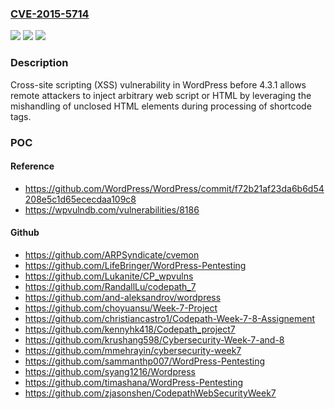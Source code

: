 ### [CVE-2015-5714](https://cve.mitre.org/cgi-bin/cvename.cgi?name=CVE-2015-5714)
![](https://img.shields.io/static/v1?label=Product&message=n%2Fa&color=blue)
![](https://img.shields.io/static/v1?label=Version&message=n%2Fa&color=blue)
![](https://img.shields.io/static/v1?label=Vulnerability&message=n%2Fa&color=brighgreen)

### Description

Cross-site scripting (XSS) vulnerability in WordPress before 4.3.1 allows remote attackers to inject arbitrary web script or HTML by leveraging the mishandling of unclosed HTML elements during processing of shortcode tags.

### POC

#### Reference
- https://github.com/WordPress/WordPress/commit/f72b21af23da6b6d54208e5c1d65ececdaa109c8
- https://wpvulndb.com/vulnerabilities/8186

#### Github
- https://github.com/ARPSyndicate/cvemon
- https://github.com/LifeBringer/WordPress-Pentesting
- https://github.com/Lukanite/CP_wpvulns
- https://github.com/RandallLu/codepath_7
- https://github.com/and-aleksandrov/wordpress
- https://github.com/choyuansu/Week-7-Project
- https://github.com/christiancastro1/Codepath-Week-7-8-Assignement
- https://github.com/kennyhk418/Codepath_project7
- https://github.com/krushang598/Cybersecurity-Week-7-and-8
- https://github.com/mmehrayin/cybersecurity-week7
- https://github.com/sammanthp007/WordPress-Pentesting
- https://github.com/syang1216/Wordpress
- https://github.com/timashana/WordPress-Pentesting
- https://github.com/zjasonshen/CodepathWebSecurityWeek7

